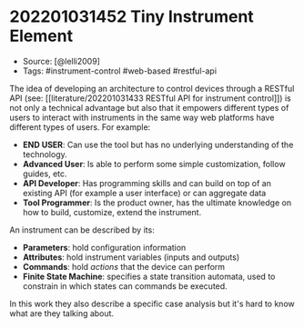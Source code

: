 # 202201031452 Tiny Instrument Element

- Source: [@lelli2009]
- Tags: #instrument-control #web-based #restful-api 

The idea of developing an architecture to control devices through a RESTful API (see: [[literature/202201031433  RESTful API for instrument control]]) is not only a technical advantage but also that it empowers different types of users to interact with instruments in the same way web platforms have different types of users. For example:

- **END USER**: Can use the tool but has no underlying understanding of the technology. 
- **Advanced User**: Is able to perform some simple customization, follow guides, etc. 
- **API Developer**: Has programming skills and can build on top of an existing API (for example a user interface) or can aggregate data
- **Tool Programmer**: Is the product owner, has the ultimate knowledge on how to build, customize, extend the instrument. 

An instrument can be described by its:

- **Parameters**: hold configuration information
- **Attributes**: hold instrument variables (inputs and outputs)
- **Commands**: hold *actions* that the device can perform
- **Finite State Machine**: specifies a state transition automata, used to constrain in which states can commands be executed. 

In this work they also describe a specific case analysis but it's hard to know what are they talking about. 
